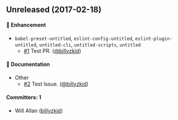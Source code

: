 ## Unreleased (2017-02-18)

#### :nail_care: Enhancement
* `babel-preset-untitled`, `eslint-config-untitled`, `eslint-plugin-untitled`, `untitled-cli`, `untitled-scripts`, `untitled`
  * [#1](https://github.com/billyzkid/untitled/pull/1) Test PR. ([@billyzkid](https://github.com/billyzkid))

#### :memo: Documentation
* Other
  * [#2](https://github.com/billyzkid/untitled/pull/2) Test Issue. ([@billyzkid](https://github.com/billyzkid))

#### Committers: 1
- Will Allan ([billyzkid](https://github.com/billyzkid))